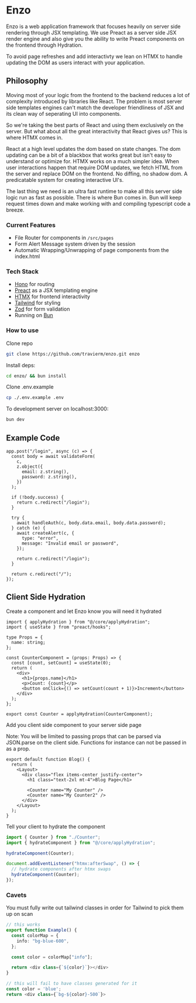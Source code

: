 # Enzo
Enzo is a web application framework that focuses heavily on server side rendering through JSX templating. We use Preact as a server side JSX render engine and also give you the ability to write Preact components on the frontend through Hydration.

To avoid page refreshes and add interactivty we lean on HTMX to handle updating the DOM as users interact with your application.

## Philosophy

Moving most of your logic from the frontend to the backend reduces a lot of complexity introduced by libraries like React. The problem is most server side templates engines can't match the developer friendliness of JSX and its clean way of seperating UI into components.

So we're taking the best parts of React and using them exclusively on the server. But what about all the great interactivity that React gives us? This is where HTMX comes in.

React at a high level updates the dom based on state changes. The dom updating can be a bit of a blackbox that works great but isn't easy to understand or optimize for. HTMX works on a much simpler idea. When user interactions happen that require DOM updates, we fetch HTML from the server and replace DOM on the frontend. No diffing, no shadow dom. A predicatable system for creating interactive UI's.

The last thing we need is an ultra fast runtime to make all this server side logic run as fast as possible. There is where Bun comes in. Bun will keep request times down and make working with and compiling typescript code a breeze.

### Current Features
- File Router for components in `/src/pages`
- Form Alert Message system driven by the session
- Automatic Wrapping/Unwrapping of page components from the index.html

### Tech Stack
- [Hono](https://hono.dev) for routing
- [Preact](https://preactjs.com/guide/v10/server-side-rendering/) as a JSX templating engine
- [HTMX](https://htmx.org/) for frontend interactivity
- [Tailwind](https://tailwindcss.com/docs/utility-first) for styling
- [Zod](https://zod.dev/) for form validation
- Running on [Bun](https://bun.sh/)

### How to use

Clone repo
```bash
git clone https://github.com/travierm/enzo.git enzo
```

Install deps:
```bash
cd enzo/ && bun install
```

Clone .env.example
```bash
cp ./.env.example .env
```

To development server on localhost:3000:
```bash
bun dev
```

## Example Code
```tsx
app.post("/login", async (c) => {
  const body = await validateForm(
    c,
    z.object({
      email: z.string(),
      password: z.string(),
    })
  );

  if (!body.success) {
    return c.redirect("/login");
  }

  try {
    await handleAuth(c, body.data.email, body.data.password);
  } catch (e) {
    await createAlert(c, {
      type: "error",
      message: "Invalid email or password",
    });

    return c.redirect("/login");
  }

  return c.redirect("/");
});
```

## Client Side Hydration

Create a component and let Enzo know you will need it hydrated
```tsx
import { applyHydration } from "@/core/applyHydration";
import { useState } from "preact/hooks";

type Props = {
  name: string;
};

const CounterComponent = (props: Props) => {
  const [count, setCount] = useState(0);
  return (
    <div>
      <h1>{props.name}</h1>
      <p>Count: {count}</p>
      <button onClick={() => setCount(count + 1)}>Increment</button>
    </div>
  );
};

export const Counter = applyHydration(CounterComponent);
```

Add you client side component to your server side page

Note: You will be limited to passing props that can be parsed via JSON.parse on the client side.
Functions for instance can not be passed in as a prop.
```tsx
export default function Blog() {
  return (
    <Layout>
      <div class="flex items-center justify-center">
        <h1 class="text-2xl mt-4">Blog Page</h1>

        <Counter name="My Counter" />
        <Counter name="My Counter2" />
      </div>
    </Layout>
  );
}
```

Tell your client to hydrate the component
```ts
import { Counter } from "./Counter";
import { hydrateComponent } from "@/core/applyHydration";

hydrateComponent(Counter);

document.addEventListener("htmx:afterSwap", () => {
  // hydrate components after htmx swaps
  hydrateComponent(Counter);
});
```

### Cavets

You must fully write out tailwind classes in order for Tailwind to pick them up on scan
```ts
// this works
export function Example() {
  const colorMap = {
    info: "bg-blue-600",
  };

  const color = colorMap["info"];

  return <div class={`${color}`}></div>
}

// this will fail to have classes generated for it
const color = 'blue';
return <div class={`bg-${color}-500`}> 
```